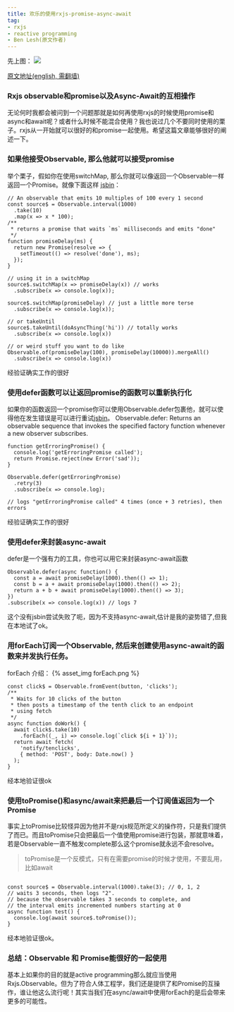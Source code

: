 ```yaml
---
title: 欢乐的使用rxjs-promise-async-await
tag:
- rxjs
- reactive programming
- Ben Lesh(原文作者)
---
```

先上图：
![](https://dab1nmslvvntp.cloudfront.net/wp-content/uploads/2016/02/1455228348streams.png)

[原文地址(english, 需翻墙)](https://medium.com/@benlesh/rxjs-observable-interop-with-promises-and-async-await-bebb05306875)

<!-- more -->

### Rxjs observable和promise以及Async-Await的互相操作
无论何时我都会被问到一个问题那就是如何再使用rxjs的时候使用promise和async和await呢？或者什么时候不能混合使用？我也说过几个不要同时使用的栗子。rxjs从一开始就可以很好的和promise一起使用。希望这篇文章能够很好的阐述一下。

### 如果他接受Observable, 那么他就可以接受promise
举个栗子，假如你在使用switchMap, 那么你就可以像返回一个Observable一样返回一个Promise。就像下面这样 [jsbin](http://jsbin.com/xevozit/edit?js,console)：
```
// An observable that emits 10 multiples of 100 every 1 second
const source$ = Observable.interval(1000)
  .take(10)
  .map(x => x * 100);
/**
 * returns a promise that waits `ms` milliseconds and emits "done"
 */
function promiseDelay(ms) {
  return new Promise(resolve => {
    setTimeout(() => resolve('done'), ms);
  });
}

// using it in a switchMap
source$.switchMap(x => promiseDelay(x)) // works
  .subscribe(x => console.log(x)); 

source$.switchMap(promiseDelay) // just a little more terse
  .subscribe(x => console.log(x)); 

// or takeUntil
source$.takeUntil(doAsyncThing('hi')) // totally works
  .subscribe(x => console.log(x))

// or weird stuff you want to do like
Observable.of(promiseDelay(100), promiseDelay(10000)).mergeAll()
  .subscribe(x => console.log(x))
```
经验证确实工作的很好

### 使用defer函数可以让返回promise的函数可以重新执行化
如果你的函数返回一个promise你可以使用Observable.defer包裹他，就可以使得他在发生错误是可以进行重试[jsbin](http://jsbin.com/dogabof/edit?js,console)。
Observable.defer: Returns an observable sequence that invokes the specified factory function whenever a new observer subscribes.
```
function getErroringPromise() {
  console.log('getErroringPromise called');
  return Promise.reject(new Error('sad'));
}

Observable.defer(getErroringPromise)
  .retry(3)
  .subscribe(x => console.log);

// logs "getErroringPromise called" 4 times (once + 3 retries), then errors
```
经验证确实工作的很好

### 使用defer来封装async-await
defer是一个强有力的工具，你也可以用它来封装async-await函数
```
Observable.defer(async function() {
  const a = await promiseDelay(1000).then(() => 1);
  const b = a + await promiseDelay(1000).then(() => 2);
  return a + b + await promiseDelay(1000).then(() => 3);
})
.subscribe(x => console.log(x)) // logs 7
```
这个没有jsbin尝试失败了呃，因为不支持async-await,估计是我的姿势错了,但我在本地试了ok。

### 用forEach订阅一个Observable, 然后来创建使用async-await的函数来并发执行任务。
forEach 介绍：
{% asset_img forEach.png %}
```
const click$ = Observable.fromEvent(button, 'clicks');
/**
 * Waits for 10 clicks of the button
 * then posts a timestamp of the tenth click to an endpoint
 * using fetch
 */
async function doWork() {
  await click$.take(10)
    .forEach((_, i) => console.log(`click ${i + 1}`));
  return await fetch(
    'notify/tenclicks',
    { method: 'POST', body: Date.now() }
  );
}
```
经本地验证很ok

### 使用toPromise()和async/await来把最后一个订阅值返回为一个Promise
事实上toPromise比较怪异因为他并不是rxjs规范所定义的操作符，只是我们提供了而已。而且toPromise只会把最后一个值使用promise进行包装，那就意味着，若是Observable一直不触发complete那么这个promise就永远不会resolve。
> toPromise是一个反模式，只有在需要promise的时候才使用，不要乱用，比如await
```

const source$ = Observable.interval(1000).take(3); // 0, 1, 2
// waits 3 seconds, then logs "2".
// because the observable takes 3 seconds to complete, and 
// the interval emits incremented numbers starting at 0
async function test() {
  console.log(await source$.toPromise());
}
```
经本地验证很ok。

### 总结：Observable 和 Promise能很好的一起使用
基本上如果你的目的就是active programming那么就应当使用Rxjs.Observable。但为了符合人体工程学，我们还是提供了和Promise的互操作，谁让他这么流行呢！其实当我们在async/await中使用forEach的是后会带来更多的可能性。